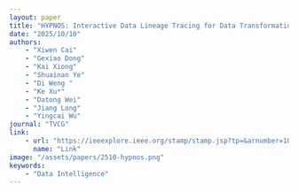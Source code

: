 ```yaml
---
layout: paper
title: "HYPNOS: Interactive Data Lineage Tracing for Data Transformation Scripts"
date: "2025/10/10"
authors: 
    - "Xiwen Cai"
    - "Gexiao Dong"
    - "Kai Xiong"
    - "Shuainan Ye"
    - "Di Weng "
    - "Ke Xu*"
    - "Datong Wei"
    - "Jiang Long"
    - "Yingcai Wu"
journal: "TVCG"
link:
    - url: "https://ieeexplore.ieee.org/stamp/stamp.jsp?tp=&arnumber=10930714"
      name: "Link"
image: "/assets/papers/2510-hypnos.png"
keywords:
    - "Data Intelligence"
---
```


<!-- 
Speech Technology  
Generative AI 
Multimodal AI  
Embodied Intelligence 
AI Safety  
Medical AI 
Data Intelligence-->